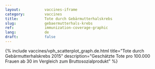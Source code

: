 ```yaml
---
layout:           vaccines-iframe
category:         vaccines
title:            Tote durch Gebärmutterhalskrebs
slug:             gebaermutterhals-krebs
ref:              immunization-coverage-graphic
lang:             de
draft:            false
---
```


<div class="container page-content" markdown="1">
{% include vaccines/vph_scatterplot_graph.de.html title="Tote durch Gebärmutterhalskrebs 2015" description="Geschätzte Tote pro 100.000 Frauen ab 30 im Vergleich zum Bruttosozialprodukt" %}
</div>

